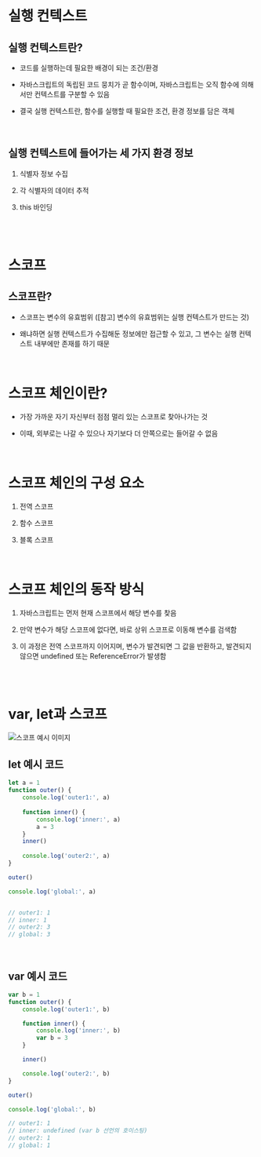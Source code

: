 # 실행 컨텍스트

## 실행 컨텍스트란?

- 코드를 실행하는데 필요한 배경이 되는 조건/환경

- 자바스크립트의 독립된 코드 뭉치가 곧 함수이며, 자바스크립트는 오직 함수에 의해서만 컨텍스트를 구분할 수 있음

- 결국 실행 컨텍스트란, 함수를 실행할 때 필요한 조건, 환경 정보를 담은 객체

<br />

## 실행 컨텍스트에 들어가는 세 가지 환경 정보

1. 식별자 정보 수집
   
2. 각 식별자의 데이터 추적
   
3. this 바인딩

<br /><br />

# 스코프

## 스코프란?

- 스코프는 변수의 유효범위 ([참고] 변수의 유효범위는 실행 컨텍스트가 만드는 것)

- 왜냐하면 실행 컨텍스트가 수집해둔 정보에만 접근할 수 있고, 그 변수는 실행 컨텍스트 내부에만 존재를 하기 때문

<br />

# 스코프 체인이란?

- 가장 가까운 자기 자신부터 점점 멀리 있는 스코프로 찾아나가는 것
  
- 이때, 외부로는 나갈 수 있으나 자기보다 더 안쪽으로는 들어갈 수 없음

<br />

# 스코프 체인의 구성 요소

1. 전역 스코프

2. 함수 스코프

3. 블록 스코프

<br />

# 스코프 체인의 동작 방식

1. 자바스크립트는 먼저 현재 스코프에서 해당 변수를 찾음

2. 만약 변수가 해당 스코프에 없다면, 바로 상위 스코프로 이동해 변수를 검색함

3. 이 과정은 전역 스코프까지 이어지며, 변수가 발견되면 그 값을 반환하고, 발견되지 않으면 undefined 또는 ReferenceError가 발생함

<br /><br />

# var, let과 스코프

![스코프 예시 이미지](https://github-production-user-asset-6210df.s3.amazonaws.com/84097192/382035288-625de7d7-8880-4593-b78e-435494f843cb.png?X-Amz-Algorithm=AWS4-HMAC-SHA256&X-Amz-Credential=AKIAVCODYLSA53PQK4ZA%2F20241031%2Fus-east-1%2Fs3%2Faws4_request&X-Amz-Date=20241031T163526Z&X-Amz-Expires=300&X-Amz-Signature=8494af2f91f66c8a747db463429c55dc535e963b898c2b9e85f28bde226be9e9&X-Amz-SignedHeaders=host)

## let 예시 코드

```javascript
let a = 1
function outer() {
    console.log('outer1:', a)
    
    function inner() {
        console.log('inner:', a)
        a = 3
    }
    inner()
    
    console.log('outer2:', a)
}

outer()

console.log('global:', a)


// outer1: 1
// inner: 1
// outer2: 3
// global: 3
```

<br />

## var 예시 코드

```javascript
var b = 1
function outer() {
    console.log('outer1:', b)

    function inner() {
        console.log('inner:', b)
        var b = 3
    }

    inner()

    console.log('outer2:', b)
}

outer()

console.log('global:', b)

// outer1: 1
// inner: undefined (var b 선언의 호이스팅)
// outer2: 1
// global: 1
```
